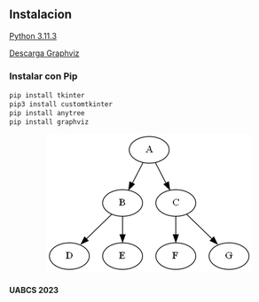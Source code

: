 ## Instalacion

[Python 3.11.3](https://www.python.org/ftp/python/3.11.3/python-3.11.3-amd64.exe)

[Descarga Graphviz](https://gitlab.com/api/v4/projects/4207231/packages/generic/graphviz-releases/8.0.3/windows_10_cmake_Release_graphviz-install-8.0.3-win64.exe)

### Instalar con Pip
```
pip install tkinter
pip3 install customtkinter
pip install anytree
pip install graphviz
```

<div align="center"> 
  <img src="arbol.png">
</div>


#### UABCS 2023